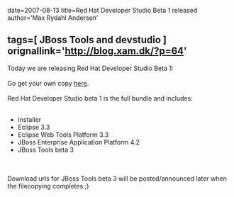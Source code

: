 date=2007-08-13
title=Red Hat Developer Studio Beta 1 released
author='Max Rydahl Andersen'

tags=[ JBoss Tools and devstudio ]
orignallink='http://blog.xam.dk/?p=64'
---
<div>
<p>Today we are releasing Red Hat Developer Studio Beta 1:
<br><br>
Go get your own copy <a href="http://www.redhat.com/developers/rhds">here</a>.
<br><br>
Red Hat Developer Studio beta 1 is the full bundle and includes:
<br><br></p>
<ul>
<li>Installer</li>
<li>Eclipse 3.3</li>
<li>Eclipse Web Tools Platform 3.3</li>
<li>JBoss Enterprise Application Platform 4.2</li>
<li>JBoss Tools beta 3</li>
</ul>
<br><br>
Download urls for JBoss Tools beta 3 will be posted/announced later when the filecopying completes ;)</div>
